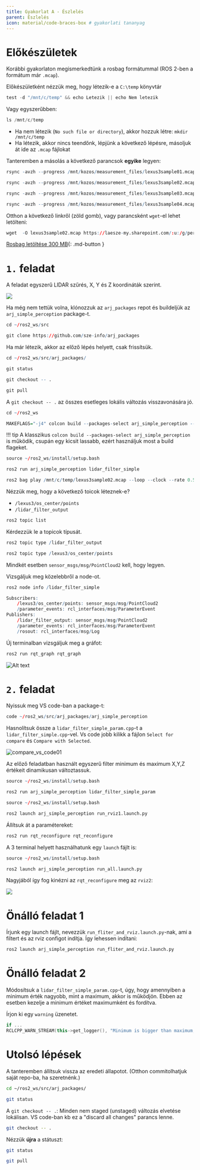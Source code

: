 ```yaml
---
title: Gyakorlat A - Észlelés
parent: Észlelés
icon: material/code-braces-box # gyakorlati tananyag
---
```


 




# Előkészületek

Korábbi gyakorlaton megismerkedtünk a rosbag formátummal (ROS 2-ben a formátum már `.mcap`). 

Előkészületként nézzük meg, hogy létezik-e a `C:\temp` könyvtár

``` c
test -d "/mnt/c/temp" && echo Letezik || echo Nem letezik
```
Vagy egyszerűbben:
``` c
ls /mnt/c/temp
```

- Ha nem létezik (`No such file or directory`), akkor hozzuk létre: `mkdir /mnt/c/temp`
- Ha létezik, akkor nincs teendőnk, lépjünk a következő lépésre, másoljuk át ide az `.mcap` fájlokat


Tanteremben a másolás a következő parancsok **egyike** legyen:

``` r 
rsync -avzh --progress /mnt/kozos/measurement_files/lexus3sample01.mcap  /mnt/c/temp/
```

``` r 
rsync -avzh --progress /mnt/kozos/measurement_files/lexus3sample02.mcap  /mnt/c/temp/
```

``` r 
rsync -avzh --progress /mnt/kozos/measurement_files/lexus3sample03.mcap  /mnt/c/temp/
```

``` r 
rsync -avzh --progress /mnt/kozos/measurement_files/lexus3sample04.mcap  /mnt/c/temp/
```


Otthon a következő linkről (zöld gomb), vagy parancsként `wget`-el lehet letölteni:

```r 
wget  -O lexus3sample02.mcap https://laesze-my.sharepoint.com/:u:/g/personal/herno_o365_sze_hu/EakTOhcjblNInqjRMfaGVmsB0diDv0SWpXw9rwo0MD7f3w?download=1
```

[Rosbag letöltése 300 MB](https://laesze-my.sharepoint.com/:u:/g/personal/herno_o365_sze_hu/EakTOhcjblNInqjRMfaGVmsB0diDv0SWpXw9rwo0MD7f3w?download=1){: .md-button } 


# `1.` feladat

A feladat egyszerű LIDAR szűrés, X, Y és Z koordináták szerint.

![](https://raw.githubusercontent.com/sze-info/arj_packages/main/arj_simple_perception/img/simple_filter01.gif)

Ha még nem tettük volna, klónozzuk az `arj_packages` repot és buildeljük az `arj_simple_perception` package-t.

``` r
cd ~/ros2_ws/src
```

``` r
git clone https://github.com/sze-info/arj_packages
```

Ha már létezik, akkor az előző lépés helyett, csak frissítsük.

``` r
cd ~/ros2_ws/src/arj_packages/
```

``` r
git status
```

``` r
git checkout -- .
```

``` r
git pull
```
A `git checkout -- .` az összes esetleges lokális változás visszavonására jó.

``` r
cd ~/ros2_ws
```

``` r
MAKEFLAGS="-j4" colcon build --packages-select arj_simple_perception --cmake-args -DCMAKE_BUILD_TYPE=Release
```

!!! tip
    A klasszikus `colcon build --packages-select arj_simple_perception` is működik, csupán egy kicsit lassabb, ezért használjuk most a build flageket.


``` r
source ~/ros2_ws/install/setup.bash
```

``` r
ros2 run arj_simple_perception lidar_filter_simple
```

``` r 
ros2 bag play /mnt/c/temp/lexus3sample02.mcap --loop --clock --rate 0.5 --read-ahead-queue-size 2048
```

Nézzük meg, hogy a következő toicok léteznek-e?
- `/lexus3/os_center/points`
- `/lidar_filter_output`


``` r
ros2 topic list
```

Kérdezzük le a topicok típusát.

``` r
ros2 topic type /lidar_filter_output
```

``` r
ros2 topic type /lexus3/os_center/points
```

Mindkét esetben `sensor_msgs/msg/PointCloud2` kell, hogy legyen.

Vizsgáljuk meg közelebbről a node-ot.

``` r
ros2 node info /lidar_filter_simple
```

``` r
Subscribers:
    /lexus3/os_center/points: sensor_msgs/msg/PointCloud2
    /parameter_events: rcl_interfaces/msg/ParameterEvent
Publishers:
    /lidar_filter_output: sensor_msgs/msg/PointCloud2
    /parameter_events: rcl_interfaces/msg/ParameterEvent
    /rosout: rcl_interfaces/msg/Log
```


Új terminalban vizsgáljuk meg a gráfot:

``` r 
ros2 run rqt_graph rqt_graph
```

![Alt text](rqt_graph02.svg)




# `2.` feladat

Nyissuk meg VS code-ban a package-t:

``` r
code ~/ros2_ws/src/arj_packages/arj_simple_perception
```

Hasnolítsuk össze a `lidar_filter_simple_param.cpp`-t a `lidar_filter_simple.cpp`-vel. Vs code jobb kilikk a fájlon `Select for compare` és `Compare with Selected`.

![compare_vs_code01](compare_vs_code01.png)

Az előző feladatban használt egyszerű filter minimum és maximum X,Y,Z értékeit dinamikusan változtassuk.

``` r
source ~/ros2_ws/install/setup.bash
```

``` r
ros2 run arj_simple_perception lidar_filter_simple_param
```

``` r
source ~/ros2_ws/install/setup.bash
```

``` r
ros2 launch arj_simple_perception run_rviz1.launch.py
```

Állítsuk át a paramétereket:

``` r
ros2 run rqt_reconfigure rqt_reconfigure
```

A 3 terminal helyett használhatunk egy `launch` fájlt is:
``` r
source ~/ros2_ws/install/setup.bash
```

``` r
ros2 launch arj_simple_perception run_all.launch.py
```

Nagyjából így fog kinézni az `rqt_reconfigure` meg az `rviz2`:

![](rqt_rviz01.png)


# Önálló feladat 1

Írjunk egy launch fájlt, nevezzük `run_fliter_and_rviz.launch.py`-nak, ami a filtert és az rviz configot indítja. Így lehessen indítani:

``` r
ros2 launch arj_simple_perception run_fliter_and_rviz.launch.py
```

# Önálló feladat 2

Módosítsuk a `lidar_filter_simple_param.cpp`-t, úgy, hogy amennyiben a minimum érték nagyobb, mint a maximum, akkor is működjön. Ebben az esetben kezelje a minimum értéket maximumként és fordítva.

Írjon ki egy `warning` üzenetet.

``` cpp
if ...
RCLCPP_WARN_STREAM(this->get_logger(), "Minimum is bigger than maximum, inverse usage.");
```

# Utolsó lépések

A tanteremben állítsuk vissza az eredeti állapotot. (Otthon commitolhatjuk saját repo-ba, ha szeretnénk.)

``` bash
cd ~/ros2_ws/src/arj_packages/
```
``` bash
git status
```
A `git checkout -- .`: Minden nem staged (unstaged) változás elvetése lokálisan. VS code-ban kb ez a "discard all changes" parancs lenne.
``` bash
git checkout -- .
```
Nézzük __újra__ a státuszt:

``` bash
git status
```

``` bash
git pull
```